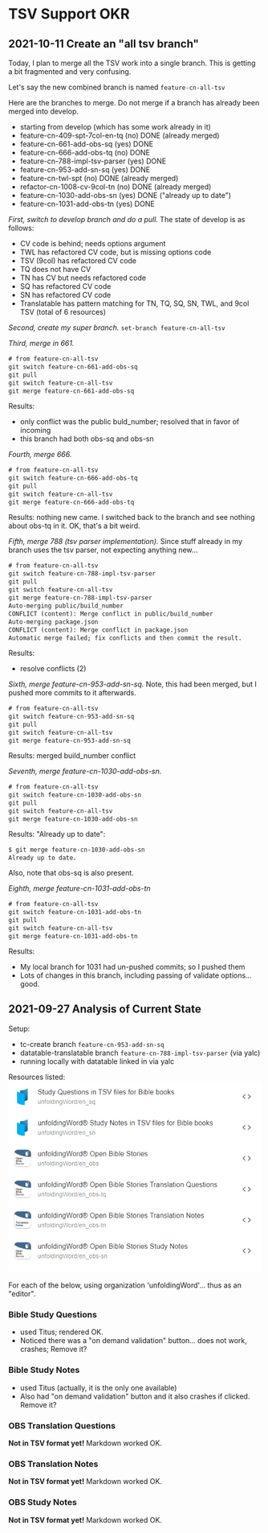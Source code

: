 # TSV Support OKR

## 2021-10-11 Create an "all tsv branch"

Today, I plan to merge all the TSV work into a single branch. This is getting a bit fragmented and very confusing.

Let's say the new combined branch is named `feature-cn-all-tsv`

Here are the branches to merge. Do not merge if a branch has already been merged into develop.

- starting from develop (which has some work already in it)
- feature-cn-409-spt-7col-en-tq (no) DONE (already merged)
- feature-cn-661-add-obs-sq (yes) DONE
- feature-cn-666-add-obs-tq (no) DONE
- feature-cn-788-impl-tsv-parser (yes) DONE
- feature-cn-953-add-sn-sq (yes) DONE
- feature-cn-twl-spt (no) DONE (already merged)
- refactor-cn-1008-cv-9col-tn (no) DONE (already merged)
- feature-cn-1030-add-obs-sn (yes) DONE ("already up to date")
- feature-cn-1031-add-obs-tn (yes) DONE


*First, switch to develop branch and do a pull.* The state of develop is as follows:
- CV code is behind; needs options argument
- TWL has refactored CV code, but is missing options code
- TSV (9col) has refactored CV code
- TQ does not have CV
- TN has CV but needs refactored code
- SQ has refactored CV code
- SN has refactored CV code
- Translatable has pattern matching for TN, TQ, SQ, SN, TWL, and 9col TSV (total of 6 resources)

*Second, create my super branch.* `set-branch feature-cn-all-tsv`

*Third, merge in 661.*
```
# from feature-cn-all-tsv
git switch feature-cn-661-add-obs-sq
git pull
git switch feature-cn-all-tsv
git merge feature-cn-661-add-obs-sq
```
Results:
- only conflict was the public buld_number; resolved that in favor of incoming
- this branch had both obs-sq and obs-sn

*Fourth, merge 666.*
```
# from feature-cn-all-tsv
git switch feature-cn-666-add-obs-tq
git pull
git switch feature-cn-all-tsv
git merge feature-cn-666-add-obs-tq
```
Results: nothing new came. I switched back to the branch and see nothing about obs-tq in it. OK, that's a bit weird.

*Fifth, merge 788 (tsv parser implementation).* Since stuff already in my branch uses the tsv parser, not expecting anything new...
```
# from feature-cn-all-tsv
git switch feature-cn-788-impl-tsv-parser
git pull
git switch feature-cn-all-tsv
git merge feature-cn-788-impl-tsv-parser
Auto-merging public/build_number
CONFLICT (content): Merge conflict in public/build_number
Auto-merging package.json
CONFLICT (content): Merge conflict in package.json
Automatic merge failed; fix conflicts and then commit the result.
```
Results: 
- resolve conflicts (2)

*Sixth, merge feature-cn-953-add-sn-sq.* Note, this had been merged, but I pushed more commits to it afterwards.
```
# from feature-cn-all-tsv
git switch feature-cn-953-add-sn-sq
git pull
git switch feature-cn-all-tsv
git merge feature-cn-953-add-sn-sq
```
Results: merged build_number conflict

*Seventh, merge feature-cn-1030-add-obs-sn.*
```
# from feature-cn-all-tsv
git switch feature-cn-1030-add-obs-sn
git pull
git switch feature-cn-all-tsv
git merge feature-cn-1030-add-obs-sn
```
Results: "Already up to date":
```
$ git merge feature-cn-1030-add-obs-sn
Already up to date.
```
Also, note that obs-sq is also present.

*Eighth, merge feature-cn-1031-add-obs-tn*
```
# from feature-cn-all-tsv
git switch feature-cn-1031-add-obs-tn
git pull
git switch feature-cn-all-tsv
git merge feature-cn-1031-add-obs-tn
```
Results:
- My local branch for 1031 had un-pushed commits; so I pushed them
- Lots of changes in this branch, including passing of validate options... good.




## 2021-09-27 Analysis of Current State

Setup:
- tc-create branch `feature-cn-953-add-sn-sq`
- datatable-translatable branch `feature-cn-788-impl-tsv-parser` (via yalc)
- running locally with datatable linked in via yalc

Resources listed:
![image](/images/Pasted%20image%2020210927114907.png)

For each of the below, using organization 'unfoldingWord'... thus as an "editor".

### Bible Study Questions

- used Titus; rendered OK.
- Noticed there was a "on demand validation" button... does not work, crashes; Remove it?

### Bible Study Notes

- used Titus (actually, it is the only one available)
- Also had "on demand validation" button and it also crashes if clicked. Remove it?

### OBS Translation Questions

**Not in TSV format yet!** Markdown worked OK.

### OBS Translation Notes

**Not in TSV format yet!** Markdown worked OK.

### OBS Study Notes

**Not in TSV format yet!** Markdown worked OK.
